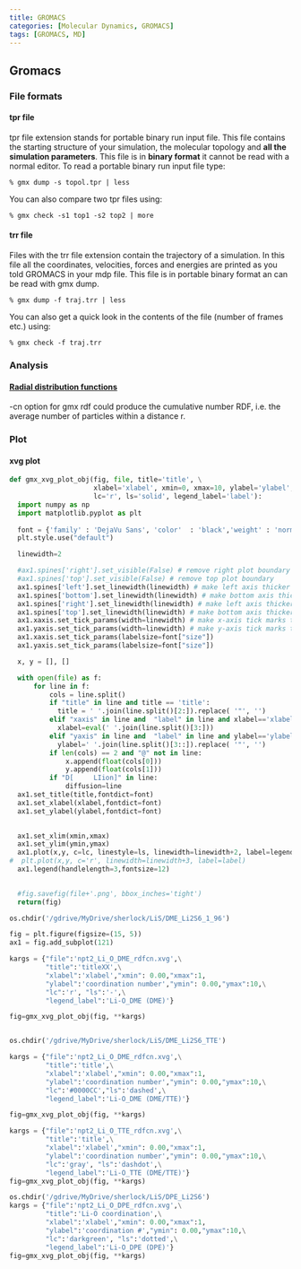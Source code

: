 ```yaml
---
title: GROMACS
categories: [Molecular Dynamics, GROMACS]
tags: [GROMACS, MD]
---
```


## Gromacs

### File formats

#### tpr file
tpr file extension stands for portable binary run input file. This file contains the starting structure of your simulation, the molecular topology and **all the simulation parameters**. This file is in **binary format** it cannot be read with a normal editor. To read a portable binary run input file type:

```console
% gmx dump -s topol.tpr | less
```

You can also compare two tpr files using:
```console
% gmx check -s1 top1 -s2 top2 | more
```
#### trr file
Files with the trr file extension contain the trajectory of a simulation. In this file all the coordinates, velocities, forces and energies are printed as you told GROMACS in your mdp file. This file is in portable binary format an can be read with gmx dump.
```console
% gmx dump -f traj.trr | less
```
You can also get a quick look in the contents of the file (number of frames etc.) using:
```console
% gmx check -f traj.trr
```

### Analysis
#### [Radial distribution functions](https://manual.gromacs.org/current/reference-manual/analysis/radial-distribution-function.html#fig-rdfex)

-cn option for gmx rdf could produce the cumulative number RDF, i.e. the average number of particles within a distance r.

### Plot
#### xvg plot

```python
def gmx_xvg_plot_obj(fig, file, title='title', \
                     xlabel='xlabel', xmin=0, xmax=10, ylabel='ylabel', ymin=0, ymax=10, \
                     lc='r', ls='solid', legend_label='label'):
  import numpy as np
  import matplotlib.pyplot as plt
  
  font = {'family' : 'DejaVu Sans', 'color'  : 'black','weight' : 'normal','size': 24.0  }
  plt.style.use("default")

  linewidth=2

  #ax1.spines['right'].set_visible(False) # remove right plot boundary
  #ax1.spines['top'].set_visible(False) # remove top plot boundary
  ax1.spines['left'].set_linewidth(linewidth) # make left axis thicker
  ax1.spines['bottom'].set_linewidth(linewidth) # make bottom axis thicker
  ax1.spines['right'].set_linewidth(linewidth) # make left axis thicker
  ax1.spines['top'].set_linewidth(linewidth) # make bottom axis thicker
  ax1.xaxis.set_tick_params(width=linewidth) # make x-axis tick marks thicker
  ax1.yaxis.set_tick_params(width=linewidth) # make y-axis tick marks thicker
  ax1.xaxis.set_tick_params(labelsize=font["size"])
  ax1.yaxis.set_tick_params(labelsize=font["size"])

  x, y = [], []

  with open(file) as f:
      for line in f:
          cols = line.split()
          if "title" in line and title == 'title':
            title = ' '.join(line.split()[2:]).replace( '"', '')
          elif "xaxis" in line and  "label" in line and xlabel=='xlabel':
            xlabel=eval(' '.join(line.split()[3:]))
          elif "yaxis" in line and  "label" in line and ylabel=='ylabel':
            ylabel=' '.join(line.split()[3::]).replace( '"', '')
          if len(cols) == 2 and "@" not in line:
              x.append(float(cols[0]))
              y.append(float(cols[1]))
          if "D[     LIion]" in line:
              diffusion=line
  ax1.set_title(title,fontdict=font)
  ax1.set_xlabel(xlabel,fontdict=font)
  ax1.set_ylabel(ylabel,fontdict=font)
  

  ax1.set_xlim(xmin,xmax)
  ax1.set_ylim(ymin,ymax)
  ax1.plot(x,y, c=lc, linestyle=ls, linewidth=linewidth+2, label=legend_label)
#  plt.plot(x,y, c='r', linewidth=linewidth+3, label=label)
  ax1.legend(handlelength=3,fontsize=12)

  
  #fig.savefig(file+'.png', bbox_inches='tight')
  return(fig)
```
```python
os.chdir('/gdrive/MyDrive/sherlock/LiS/DME_Li2S6_1_96')

fig = plt.figure(figsize=(15, 5))
ax1 = fig.add_subplot(121)

kargs = {"file":'npt2_Li_O_DME_rdfcn.xvg',\
         "title":'titleXX',\
         "xlabel":'xlabel',"xmin": 0.00,"xmax":1,
         "ylabel":'coordination number',"ymin": 0.00,"ymax":10,\
         "lc":'r', "ls":'-',\
         "legend_label":'Li-O_DME (DME)'}

fig=gmx_xvg_plot_obj(fig, **kargs)


os.chdir('/gdrive/MyDrive/sherlock/LiS/DME_Li2S6_TTE')

kargs = {"file":'npt2_Li_O_DME_rdfcn.xvg',\
         "title":'title',\
         "xlabel":'xlabel',"xmin": 0.00,"xmax":1,
         "ylabel":'coordination number',"ymin": 0.00,"ymax":10,\
         "lc":'#0000CC',"ls":'dashed',\
         "legend_label":'Li-O_DME (DME/TTE)'}

fig=gmx_xvg_plot_obj(fig, **kargs)

kargs = {"file":'npt2_Li_O_TTE_rdfcn.xvg',\
         "title":'title',\
         "xlabel":'xlabel',"xmin": 0.00,"xmax":1,
         "ylabel":'coordination number',"ymin": 0.00,"ymax":10,\
         "lc":'gray', "ls":'dashdot',\
         "legend_label":'Li-O_TTE (DME/TTE)'}
fig=gmx_xvg_plot_obj(fig, **kargs)

os.chdir('/gdrive/MyDrive/sherlock/LiS/DPE_Li2S6')
kargs = {"file":'npt2_Li_O_DPE_rdfcn.xvg',\
         "title":'Li-O coordination',\
         "xlabel":'xlabel',"xmin": 0.00,"xmax":1,
         "ylabel":'coordination #',"ymin": 0.00,"ymax":10,\
         "lc":'darkgreen', "ls":'dotted',\
         "legend_label":'Li-O_DPE (DPE)'}
fig=gmx_xvg_plot_obj(fig, **kargs)
```
